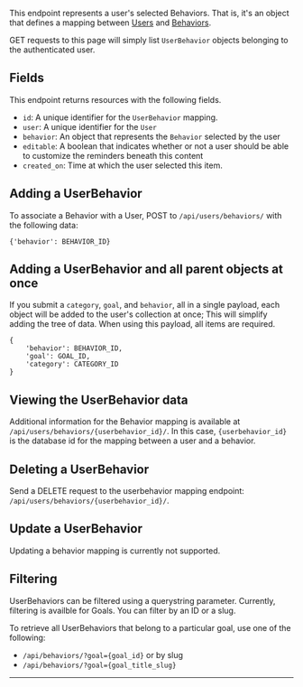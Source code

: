 This endpoint represents a user's selected Behaviors. That is, it's an object
that defines a mapping between [Users](/api/users/) and
[Behaviors](/api/behaviors/).

GET requests to this page will simply list `UserBehavior` objects belonging to
the authenticated user.

## Fields

This endpoint returns resources with the following fields.

* `id`: A unique identifier for the `UserBehavior` mapping.
* `user`: A unique identifier for the `User`
* `behavior`: An object that represents the `Behavior` selected by the user
* `editable`: A boolean that indicates whether or not a user
  should be able to customize the reminders beneath this content
* `created_on`: Time at which the user selected this item.

## Adding a UserBehavior

To associate a Behavior with a User, POST to `/api/users/behaviors/` with the
following data:

    {'behavior': BEHAVIOR_ID}

## Adding a UserBehavior and all parent objects at once

If you submit a `category`, `goal`, and `behavior`, all in a single payload,
each object will be added to the user's collection at once; This will simplify
adding the tree of data. When using this payload, all items are required.

    {
        'behavior': BEHAVIOR_ID,
        'goal': GOAL_ID,
        'category': CATEGORY_ID
    }

## Viewing the UserBehavior data

Additional information for the Behavior mapping is available at
`/api/users/behaviors/{userbehavior_id}/`. In this case, `{userbehavior_id}`
is the database id for the mapping between a user and a behavior.

## Deleting a UserBehavior

Send a DELETE request to the userbehavior mapping endpoint:
`/api/users/behaviors/{userbehavior_id}/`.

## Update a UserBehavior

Updating a behavior mapping is currently not supported.

## Filtering

UserBehaviors can be filtered using a querystring parameter. Currently,
filtering is availble for Goals. You can filter by an ID or a slug.

To retrieve all UserBehaviors that belong to a particular goal, use
one of the following:

* `/api/behaviors/?goal={goal_id}` or by slug
* `/api/behaviors/?goal={goal_title_slug}`

----
